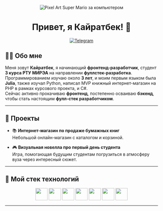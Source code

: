 <p align="center">
  <img src="https://gifdb.com/images/high/pixel-art-super-mario-computer-amwdq1xi8bgz0omx.gif" alt="Pixel Art Super Mario за компьютером" />
</p>


<h1 align="center">Привет, я Кайратбек! 👋</h1>


<p align="center">
  <a href="https://t.me/suva_ccc">
    <img src="https://img.shields.io/badge/-Telegram-2CA5E0?style=flat-square&logo=telegram&logoColor=white" alt="Telegram"/>
  </a>
</p>


## 👨‍💻 Обо мне

Меня зовут **Кайратбек**, я начинающий **фронтенд-разработчик**, студент **3 курса РТУ МИРЭА** на направлении **фуллстек-разработка**.  
Программированием изучаю около **3 лет**, и моим первым языком была **Julia**, также изучал Python, написал MVP книжный интернет-магазин на PHP в рамках курсового проекта, и C#.  
Сейчас активно прокачиваю **фронтенд**, постепенно осваиваю **бэкенд**, чтобы стать настоящим **фулл-стек разработчиком**.

---

## 🌟 Проекты

- 📚 **Интернет-магазин по продаже бумажных книг**  
  Небольшой онлайн-магазин с каталогом и корзиной.

- 🎮 **Визуальная новелла про первый день студента**  
  Игра, помогающая будущим студентам погрузиться в атмосферу вуза через интересный сюжет.

---

## 🧰 Мой стек технологий

<p align="center">
  <!-- Frontend -->
  <img src="https://cdn.jsdelivr.net/gh/devicons/devicon/icons/html5/html5-original.svg" width="40" height="40"/>
  <img src="https://cdn.jsdelivr.net/gh/devicons/devicon/icons/css3/css3-original.svg" width="40" height="40"/>
  <img src="https://cdn.jsdelivr.net/gh/devicons/devicon/icons/javascript/javascript-original.svg" width="40" height="40"/>
  <img src="https://cdn.jsdelivr.net/gh/devicons/devicon/icons/react/react-original.svg" width="40" height="40"/>

  <!-- Backend -->
  <img src="https://cdn.jsdelivr.net/gh/devicons/devicon/icons/python/python-original.svg" width="40" height="40"/>
  <img src="https://cdn.jsdelivr.net/gh/devicons/devicon/icons/postgresql/postgresql-original.svg" width="40" height="40"/>

  <!-- Tools -->
  <img src="https://cdn.jsdelivr.net/gh/devicons/devicon/icons/figma/figma-original.svg" width="40" height="40"/>
</p>

---

